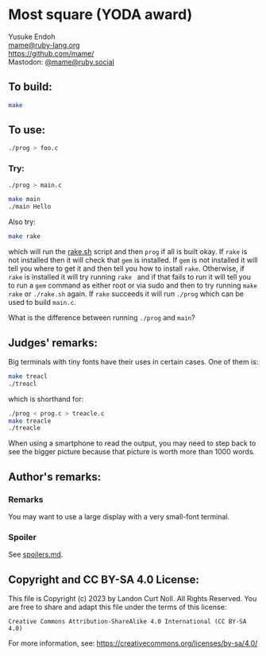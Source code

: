 # Most square (YODA award)

Yusuke Endoh\
<mame@ruby-lang.org>\
<https://github.com/mame/>\
Mastodon: [@mame@ruby.social](https://ruby.social/@mame)


## To build:

```sh
make
```


## To use:

```sh
./prog > foo.c
```


### Try:

```sh
./prog > main.c

make main
./main Hello
```

Also try:

```sh
make rake
```

which will run the [rake.sh](rake.sh) script and then `prog` if all is built
okay. If `rake` is not installed then it will check that `gem` is installed. If
`gem` is not installed it will tell you where to get it and then tell you how to
install `rake`. Otherwise, if `rake` is installed it will try running `rake `
and if that fails to run it will tell you to run a `gem` command as either root
or via sudo and then to try running `make rake` or `./rake.sh` again. If `rake`
succeeds it will run `./prog` which can be used to build `main.c`.

What is the difference between running `./prog` and `main`?


## Judges' remarks:

Big terminals with tiny fonts have their uses in certain cases.
One of them is:

```sh
make treacl
./treacl
```

which is shorthand for:

```sh
./prog < prog.c > treacle.c
make treacle
./treacle
```


When using a smartphone to read the output, you may need to
step back to see the bigger picture because that picture is worth
more than 1000 words.


## Author's remarks:

### Remarks

You may want to use a large display with a very small-font terminal.

### Spoiler

See [spoilers.md](spoilers.md).


## Copyright and CC BY-SA 4.0 License:

This file is Copyright (c) 2023 by Landon Curt Noll.  All Rights Reserved.
You are free to share and adapt this file under the terms of this license:

    Creative Commons Attribution-ShareAlike 4.0 International (CC BY-SA 4.0)

For more information, see: https://creativecommons.org/licenses/by-sa/4.0/
